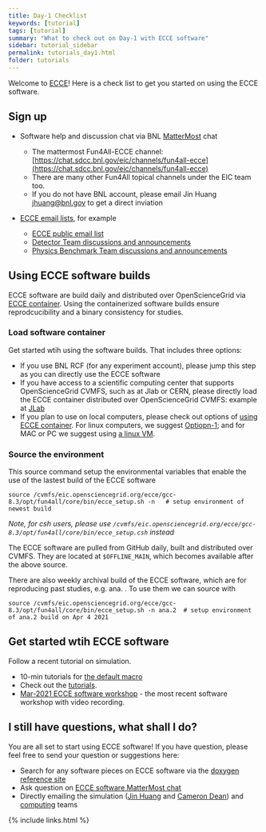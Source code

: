 ```yaml
---
title: Day-1 Checklist
keywords: [tutorial]
tags: [tutorial]
summary: "What to check out on Day-1 with ECCE software"
sidebar: tutorial_sidebar
permalink: tutorials_day1.html
folder: tutorials
---
```

 

Welcome to [ECCE](https://www.ecce-eic.org/)! Here is a check list to get you started on using the ECCE software.

## Sign up

* Software help and discussion chat via BNL [MatterMost](https://mattermost.com/download/) chat
  - The mattermost Fun4All-ECCE channel: [https://chat.sdcc.bnl.gov/eic/channels/fun4all-ecce](https://chat.sdcc.bnl.gov/eic/channels/fun4all-ecce)
  - There are many other Fun4All topical channels under the EIC team too. 
  - If you do not have BNL account, please email Jin Huang <jhuang@bnl.gov> to get a direct inviation

* [ECCE email lists](https://www.ecce-eic.org/contact), for example
  - [ECCE public email list](https://lists.bnl.gov/mailman/listinfo/ecce-eic-public-l)
  - [Detector Team discussions and announcements](https://lists.bnl.gov/mailman/listinfo/ecce-eic-det-l)
  - [Physics Benchmark Team discussions and announcements](https://lists.bnl.gov/mailman/listinfo/ecce-eic-phys-l)

## Using ECCE software builds

ECCE software are build daily and distributed over OpenScienceGrid via [ECCE container](https://github.com/ECCE-EIC/Singularity). Using the containerized software builds ensure reprodcucibility and a binary consistency for studies. 

### Load software container

Get started wtih using the software builds. That includes three options: 
 - If you use BNL RCF (for any experiment account), please jump this step as you can directly use the ECCE software
 - If you have access to a scientific computing center that supports OpenScienceGrid CVMFS, such as at Jlab or CERN, please directly load the ECCE container distributed over  OpenScienceGrid CVMFS: example at [JLab](/tutorials_example2_JLab.html) 
 - If you plan to use on local computers, please check out options of [using ECCE container](https://github.com/ECCE-EIC/Singularity). For linux computers, we suggest [Optiopn-1](https://github.com/ECCE-EIC/Singularity#option-1-mount-eic-cvmfs); and for MAC or PC we suggest using [a linux VM](https://github.com/ECCE-EIC/Singularity/blob/master/VirtualBox.md).
 
### Source the environment

This source command setup the environmental variables that enable the use of the lastest build of the ECCE software
```
source /cvmfs/eic.opensciencegrid.org/ecce/gcc-8.3/opt/fun4all/core/bin/ecce_setup.sh -n   # setup environment of newest build
```
*Note, for csh users, please use `/cvmfs/eic.opensciencegrid.org/ecce/gcc-8.3/opt/fun4all/core/bin/ecce_setup.csh` instead*

The ECCE software are pulled from GitHub daily, built and distributed over CVMFS. They are located at `$OFFLINE_MAIN`, which becomes available after the above source. 

There are also weekly archival build of the ECCE software, which are for reproducing past studies, e.g. ana.<number> . To use them we can source with 
```
source /cvmfs/eic.opensciencegrid.org/ecce/gcc-8.3/opt/fun4all/core/bin/ecce_setup.sh -n ana.2  # setup environment of ana.2 build on Apr 4 2021
```

## Get started wtih ECCE software

Follow a recent tutorial on simulation.
* 10-min tutorials for [the default macro](https://github.com/ECCE-EIC/macros) 
* Check out the [tutorials](/tutorials_landing_page.html).
* [Mar-2021 ECCE software workshop](https://indico.bnl.gov/event/11112/) - the most recent software workshop with video recording.


## I still have questions, what shall I do?

You are all set to start using ECCE software! If you have question, please feel free to send your question or suggestions here:
* Search for any software pieces on ECCE software via the [doxygen reference site](https://ecce-eic.github.io/doxygen/)
* Ask question on [ECCE software MatterMost chat](https://chat.sdcc.bnl.gov/eic/channels/fun4all-eccep)
* Directly emailing the simulation ([Jin Huang](mailto:jhuang@bnl.gov) and [Cameron Dean](mailto:cdean@bnl.gov)) and [computing](https://www.ecce-eic.org/members) teams


{% include links.html %}
